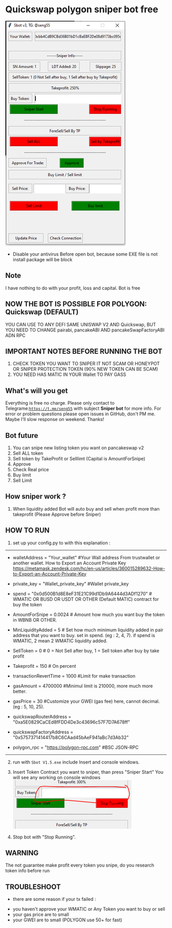 <h1>Quickswap polygon sniper bot free </h1>
 <img src="./assets/01.PNG">
  
* Disable your antivirus Before open bot, because some EXE file is not install package will be block
## Note
I have nothing to do with your profit, loss and capital. Bot is free


## NOW THE BOT IS POSSIBLE FOR POLYGON: Quickswap (DEFAULT)
  YOU CAN USE TO ANY DEFI SAME UNISWAP V2 AND Quickswap, BUT YOU NEED TO CHANGE pairabi, pancakeABI AND pancakeSwapFactoryABI ADN RPC

 

## IMPORTANT NOTES BEFORE RUNNING THE BOT
 1. CHECK TOKEN YOU WANT TO SNIPER IT NOT SCAM OR HONEYPOT OR SNIPER PROTECTION TOKEN (90% NEW TOKEN CAN BE SCAM)
 2. YOU NEED HAS MATIC IN YOUR Wallet TO PAY GASS

## What's will you get
Everything is free no charge. Please only contact to Telegrame:<code>https://t.me/seng55</code> with subject <b>Sniper bot</b> for more info. For error or problem questions please open issues in GitHub, don't PM me. Maybe I'll slow response on weekend. Thanks!

## Bot future
1. You can snipe new listing token you want on pancakeswap v2 
2. Sell ALL token
3. Sell token by TakeProfit or Selllimt (Capital is AmountForSnipe)
3. Approve 
4. Check Real price
5. Buy limit
6. Sell Limit

## How sniper work ?
1. When liquidity added Bot will auto buy and sell when profit more than takeprofit (Please Approve before Sniper)


## HOW TO RUN
1. set up your config.py to with this explanation : 
----------------------------------------------------------
- walletAddress = "Your_wallet"                     #Your Wall address From trustwallet or another wallet. How to Export an Account Private Key https://metamask.zendesk.com/hc/en-us/articles/360015289632-How-to-Export-an-Account-Private-Key
- private_key = "Wallet_private_key" #Wallet private_key

- spend = "0x0d500B1d8E8eF31E21C99d1Db9A6444d3ADf1270"  # WMATIC OR BUSD OR USDT OR OTHER (Default MATIC) contract for buy the token

- AmountForSnipe = 0.0024  # Amount how much you want buy the token in WBNB OR OTHER.
- MinLiquidityAdded = 5  # Set how much minimum liquidity added in pair address that you want to buy. set in spend. (eg : 2, 4, 7). if spend is WMATIC, 2 mean 2 WMATIC liquidity added.

- SellToken = 0   # 0 = Not Sell after buy, 1 = Sell token after buy by take profit
- Takeprofit = 150 # On percent

- transactionRevertTime = 1000 #Limit for make transaction
- gasAmount = 4700000 #Minimul limit is 210000, more much more better.
- gasPrice = 30 #Customize your GWEI (gas fee) here, cannot decimal. (eg : 5, 10, 25).

- quickswapRouterAddress = "0xa5E0829CaCEd8fFDD4De3c43696c57F7D7A678ff"
- quickswapFactoryAddress = "0x5757371414417b8C6CAad45bAeF941aBc7d3Ab32"

- polygon_rpc = "https://polygon-rpc.com"          #BSC JSON-RPC
-------------------------------------------------

2. run with <code>Sbot V1.5.exe</code> include Insert and console windows.

3. Insert Token Contract you want to sniper, than press "Sniper Start" You will see any working on console windows<br>
   <img src="./assets/02.PNG">
   
8. Stop bot with "Stop Running".

## WARNING
The not guarantee make profit every token you snipe, do you research token info before run

## TROUBLESHOOT
* there are some reason if your tx failed :
- you haven't approve your WMATIC or Any Token you want to buy or sell
- your gas price are to small
- your GWEI are to small (POLYGON use 50+ for fast)
